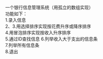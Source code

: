 一个银行信息管理系统（用孤立的数组实现）  
功能如下：  
1.录入信息  
2、3.用选择排序实现按花费升序或降序排序   
4.用冒泡排序实现按收入升序排序  
5.通过ID查找信息
6.列举收入大于支出的信息条  
7.列举所有信息条  
8.退出  
